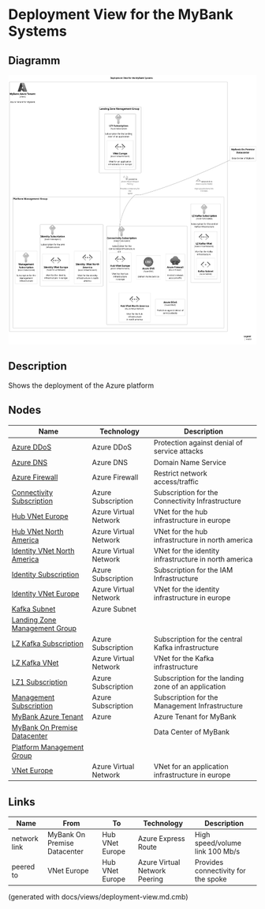 # Deployment View for the MyBank Systems

## Diagramm
![Deployment View for the MyBank Systems](../mybank/deployment-view.png)

## Description
Shows the deployment of the Azure platform

## Nodes
| Name | Technology | Description |
|---|---|---|
| [Azure DDoS](../mybank/it-management/azure/ddos-protection.md) | Azure DDoS | Protection against denial of service attacks |
| [Azure DNS](../mybank/it-management/azure/dns.md) | Azure DNS | Domain Name Service |
| [Azure Firewall](../mybank/it-management/azure/firewall.md) | Azure Firewall | Restrict network access/traffic |
| [Connectivity Subscription](../mybank/it-management/azure/connectivity-subscription.md) | Azure Subscription | Subscription for the Connectivity Infrastructure |
| [Hub VNet Europe](../mybank/it-management/azure/hub-vnet-europe.md) | Azure Virtual Network | VNet for the hub infrastructure in europe |
| [Hub VNet North America](../mybank/it-management/azure/hub-vnet-north-america.md) | Azure Virtual Network | VNet for the hub infrastructure in north america |
| [Identity  VNet North America](../mybank/it-management/azure/identity-vnet-north-america.md) | Azure Virtual Network | VNet for the identity infrastructure in north america |
| [Identity Subscription](../mybank/it-management/azure/identity-subscription.md) | Azure Subscription | Subscription for the IAM Infrastructure |
| [Identity VNet Europe](../mybank/it-management/azure/identity-vnet-europe.md) | Azure Virtual Network | VNet for the identity infrastructure in europe |
| [Kafka Subnet](../mybank/it-management/azure/plz-kafka-subnet.md) | Azure Subnet |  |
| [Landing Zone Management Group](../mybank/it-management/azure/landing-zone-management-group.md) |  |  |
| [LZ Kafka Subscription](../mybank/it-management/azure/plz-kafka-subscription.md) | Azure Subscription | Subscription for the central Kafka infrastructure |
| [LZ Kafka VNet](../mybank/it-management/azure/plz-kafka-vnet.md) | Azure Virtual Network | VNet for the Kafka infrastructure |
| [LZ1 Subscription](../mybank/it-management/azure/alz1-subscription.md) | Azure Subscription | Subscription for the landing zone of an application |
| [Management Subscription](../mybank/it-management/azure/management-subscription.md) | Azure Subscription | Subscription for the Management Infrastructure |
| [MyBank Azure Tenant](../mybank/it-management/azure/mybank-tenant.md) | Azure | Azure Tenant for MyBank |
| [MyBank On Premise Datacenter](../mybank/it-management/onprem/data-center-europe.md) |  | Data Center of MyBank |
| [Platform Management Group](../mybank/it-management/azure/platform-management-group.md) |  |  |
| [VNet Europe](../mybank/it-management/azure/alz1-vnet-europe.md) | Azure Virtual Network | VNet for an application infrastructure in europe |

## Links
| Name | From | To | Technology | Description |
|---|---|---|---|---|
| network link | MyBank On Premise Datacenter | Hub VNet Europe | Azure Express Route | High speed/volume link 100 Mb/s |
| peered to | VNet Europe | Hub VNet Europe | Azure Virtual Network Peering | Provides connectivity for the spoke |


(generated with docs/views/deployment-view.md.cmb)
